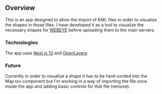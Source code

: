 ## Overview
This is an app designed to allow the import of KML files in order to visualize the shapes in those files. I have developed it as a tool to visualize the necessary shapes for [WEBEYE](https://webeye.ivao.aero) before uploading them to the main servers.

### Technologies
The app uses [Next.js 13](https://nextjs.org) and [OpenLayers](https://openlayers.org)

### Future
Currently in order to visualize a shape it has to be hard-corded into the Map.tsx component but I'm working in a way of importing the file once inside the app and adding basic controls for that file (remove).